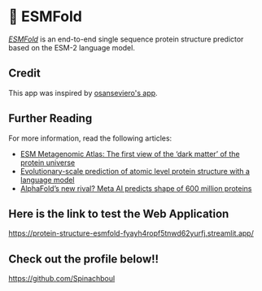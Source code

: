 # 🎈 ESMFold

[*ESMFold*](https://esmatlas.com/about) is an end-to-end single sequence protein structure predictor based on the ESM-2 language model.

## Credit

This app was inspired by [osanseviero's app](https://huggingface.co/spaces/osanseviero/esmfold).

## Further Reading
For more information, read the following articles:
- [ESM Metagenomic Atlas: The first view of the ‘dark matter’ of the protein universe](https://ai.facebook.com/blog/protein-folding-esmfold-metagenomics/)
- [Evolutionary-scale prediction of atomic level protein structure with a language model](https://www.biorxiv.org/content/10.1101/2022.07.20.500902v2)
- [AlphaFold’s new rival? Meta AI predicts shape of 600 million proteins](https://www.nature.com/articles/d41586-022-03539-1)


## Here is the link to test the Web Application
https://protein-structure-esmfold-fyayh4ropf5tnwd62yurfj.streamlit.app/

## Check out the profile below!!
https://github.com/Spinachboul
